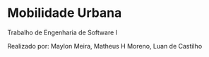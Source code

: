 # Mobilidade Urbana
Trabalho de Engenharia de Software I

Realizado por: Maylon Meira,
               Matheus H Moreno,
               Luan de Castilho
